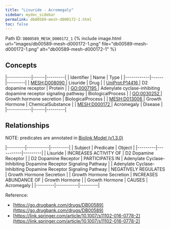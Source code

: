```yaml
---
title: "Lisuride - Acromegaly"
sidebar: mydoc_sidebar
permalink: db00589-mesh-d000172-1.html
toc: false 
---
```



Path ID: `DB00589_MESH_D000172_1`
{% include image.html url="images/db00589-mesh-d000172-1.png" file="db00589-mesh-d000172-1.png" alt="db00589-mesh-d000172-1" %}

## Concepts

|------------|------|---------|
| Identifier | Name | Type    |
|------------|------|---------|
| <a href="https://identifiers.org/MESH:D008090">MESH:D008090 </a> | Lisuride | Drug |
| <a href="https://identifiers.org/UniProt:P14416">UniProt:P14416 </a> | D2 dopamine receptor | Protein |
| <a href="https://identifiers.org/GO:0007195">GO:0007195 </a> | Adenylate cyclase-inhibiting dopamine receptor signaling pathway | BiologicalProcess |
| <a href="https://identifiers.org/GO:0030252">GO:0030252 </a> | Growth hormone secretion | BiologicalProcess |
| <a href="https://identifiers.org/MESH:D013006">MESH:D013006 </a> | Growth Hormone | ChemicalSubstance |
| <a href="https://identifiers.org/MESH:D000172">MESH:D000172 </a> | Acromegaly | Disease |
|------------|------|---------|

## Relationships


NOTE: predicates are annotated in <a href="https://github.com/biolink/biolink-model/releases/tag/v1.3.0">Biolink Model (v1.3.0)</a>

|---------|-----------|---------|
| Subject | Predicate | Object  |
|---------|-----------|---------|
| Lisuride | INCREASES ACTIVITY OF | D2 Dopamine Receptor |
| D2 Dopamine Receptor | PARTICIPATES IN | Adenylate Cyclase-Inhibiting Dopamine Receptor Signaling Pathway |
| Adenylate Cyclase-Inhibiting Dopamine Receptor Signaling Pathway | NEGATIVELY REGULATES | Growth Hormone Secretion |
| Growth Hormone Secretion | INCREASES ABUNDANCE OF | Growth Hormone |
| Growth Hormone | CAUSES | Acromegaly |
|---------|-----------|---------|

Reference: 
  - [https://go.drugbank.com/drugs/DB00589](https://go.drugbank.com/drugs/DB00589)
  - [https://link.springer.com/article/10.1007/s11102-016-0778-2](https://link.springer.com/article/10.1007/s11102-016-0778-2)

